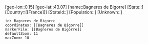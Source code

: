 ﻿---
location: [43.07,0.15]
mapzoom: [7,12] 
mapmarker: city 
type: City
tags:
- geo/City


SpocWebEntityId: 28982
isDeleted: false
confidential: public

---
[geo-lon::0.15]
[geo-lat::43.07]
[name::Bagneres de Bigorre]
[State::]
[Country::[[France]]]
[StateId::]
[Population::]
[Unknown::]


```leaflet
id: Bagneres de Bigorre
coordinates: [[Bagneres de Bigorre]]
markerFile: [[Bagneres de Bigorre]]
defaultZoom: 11 
maxZoom: 18
```
